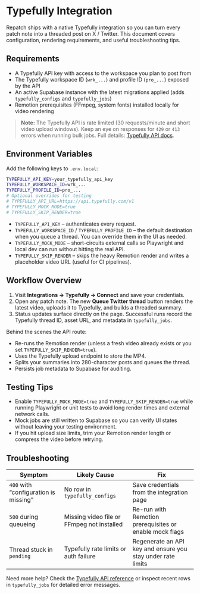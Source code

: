 # Typefully Integration

Repatch ships with a native Typefully integration so you can turn every patch note into a threaded post on X / Twitter. This document covers configuration, rendering requirements, and useful troubleshooting tips.

## Requirements

- A Typefully API key with access to the workspace you plan to post from
- The Typefully workspace ID (`wrk_...`) and profile ID (`pro_...`) exposed by the API
- An active Supabase instance with the latest migrations applied (adds `typefully_configs` and `typefully_jobs`)
- Remotion prerequisites (FFmpeg, system fonts) installed locally for video rendering

> **Note:** The Typefully API is rate limited (30 requests/minute and short video upload windows). Keep an eye on responses for `429` or `413` errors when running bulk jobs. Full details: [Typefully API docs](https://support.typefully.com/en/articles/8718287-typefully-api).

## Environment Variables

Add the following keys to `.env.local`:

```bash
TYPEFULLY_API_KEY=your_typefully_api_key
TYPEFULLY_WORKSPACE_ID=wrk_...
TYPEFULLY_PROFILE_ID=pro_...
# Optional overrides for testing
# TYPEFULLY_API_URL=https://api.typefully.com/v1
# TYPEFULLY_MOCK_MODE=true
# TYPEFULLY_SKIP_RENDER=true
```

- `TYPEFULLY_API_KEY` – authenticates every request.
- `TYPEFULLY_WORKSPACE_ID` / `TYPEFULLY_PROFILE_ID` – the default destination when you queue a thread. You can override them in the UI as needed.
- `TYPEFULLY_MOCK_MODE` – short-circuits external calls so Playwright and local dev can run without hitting the real API.
- `TYPEFULLY_SKIP_RENDER` – skips the heavy Remotion render and writes a placeholder video URL (useful for CI pipelines).

## Workflow Overview

1. Visit **Integrations → Typefully → Connect** and save your credentials.
2. Open any patch note. The new **Queue Twitter thread** button renders the latest video, uploads it to Typefully, and builds a threaded summary.
3. Status updates surface directly on the page. Successful runs record the Typefully thread ID, asset URL, and metadata in `typefully_jobs`.

Behind the scenes the API route:

- Re-runs the Remotion render (unless a fresh video already exists or you set `TYPEFULLY_SKIP_RENDER=true`).
- Uses the Typefully upload endpoint to store the MP4.
- Splits your summaries into 280-character posts and queues the thread.
- Persists job metadata to Supabase for auditing.

## Testing Tips

- Enable `TYPEFULLY_MOCK_MODE=true` and `TYPEFULLY_SKIP_RENDER=true` while running Playwright or unit tests to avoid long render times and external network calls.
- Mock jobs are still written to Supabase so you can verify UI states without leaving your testing environment.
- If you hit upload size limits, trim your Remotion render length or compress the video before retrying.

## Troubleshooting

| Symptom | Likely Cause | Fix |
| --- | --- | --- |
| `400` with “configuration is missing” | No row in `typefully_configs` | Save credentials from the integration page |
| `500` during queueing | Missing video file or FFmpeg not installed | Re-run with Remotion prerequisites or enable mock flags |
| Thread stuck in `pending` | Typefully rate limits or auth failure | Regenerate an API key and ensure you stay under rate limits |

Need more help? Check the [Typefully API reference](https://support.typefully.com/en/articles/8718287-typefully-api) or inspect recent rows in `typefully_jobs` for detailed error messages.
